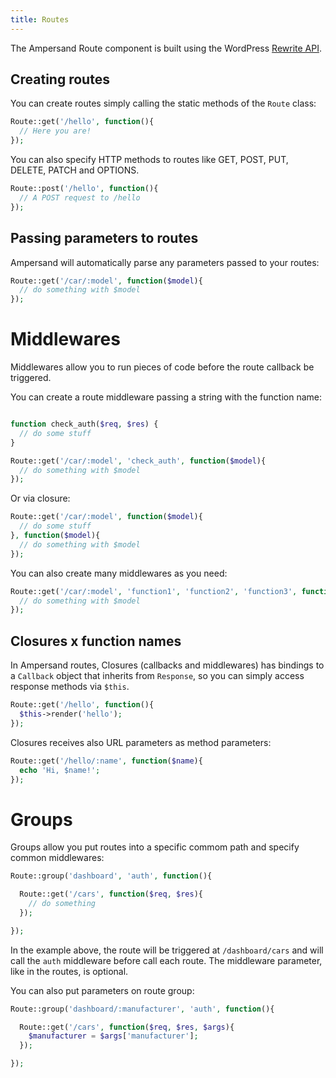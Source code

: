 ```yaml
---
title: Routes
---
```


The Ampersand Route component is built using the WordPress [Rewrite API](https://codex.wordpress.org/Rewrite_API).

## Creating routes

You can create routes simply calling the static methods of the `Route` class:

```php
Route::get('/hello', function(){
  // Here you are!
});
```

You can also specify HTTP methods to routes like GET, POST, PUT, DELETE, PATCH and OPTIONS.

```php
Route::post('/hello', function(){
  // A POST request to /hello
});
```

## Passing parameters to routes

Ampersand will automatically parse any parameters passed to your routes:

```php
Route::get('/car/:model', function($model){
  // do something with $model
});
```

# Middlewares

Middlewares allow you to run pieces of code before the route callback be triggered.

You can create a route middleware passing a string with the function name:

```php

function check_auth($req, $res) {
  // do some stuff
}

Route::get('/car/:model', 'check_auth', function($model){
  // do something with $model
});
```

Or via closure:

```php
Route::get('/car/:model', function($model){
  // do some stuff
}, function($model){
  // do something with $model
});
```

You can also create many middlewares as you need:

```php
Route::get('/car/:model', 'function1', 'function2', 'function3', function($model){
  // do something with $model
});
```

## Closures x function names

In Ampersand routes, Closures (callbacks and middlewares) has bindings to a `Callback` object that inherits from `Response`, so you can simply access response methods via `$this`.

```php
Route::get('/hello', function(){
  $this->render('hello');
});
```

Closures receives also URL parameters as method parameters:

```php
Route::get('/hello/:name', function($name){
  echo 'Hi, $name!';
});
```

# Groups

Groups allow you put routes into a specific commom path and specify common middlewares:

```php
Route::group('dashboard', 'auth', function(){

  Route::get('/cars', function($req, $res){
    // do something
  });

});
```

In the example above, the route will be triggered at `/dashboard/cars` and will call the `auth` middleware before call each route. The middleware parameter, like in the routes, is optional.

You can also put parameters on route group:

```php
Route::group('dashboard/:manufacturer', 'auth', function(){

  Route::get('/cars', function($req, $res, $args){
    $manufacturer = $args['manufacturer'];
  });

});
```
